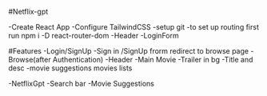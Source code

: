 #Netflix-gpt

-Create React App
-Configure TailwindCSS
-setup git
-to set up routing first run npm i -D react-router-dom
-Header
-LoginForm


#Features
-Login/SignUp
 -Sign in /SignUp frorm
 redirect to browse page
-Browse(after Authentication)
 -Header
 -Main Movie
    -Trailer in bg
    -Title and desc
    -movie suggestions
        movies lists

-NetflixGpt
 -Search bar
  -Movie Suggestions